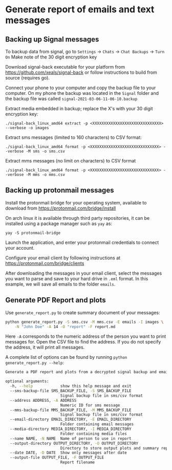 # Generate report of emails and text messages


## Backing up Signal messages
To backup data from signal, go to `Settings` -> `Chats` -> `Chat Backups` -> `Turn On`
Make note of the 30 digit encryption key

Download signal-back executable for your platform from 
https://github.com/xeals/signal-back or follow instructions to build from
source (requires go).

Connect your phone to your computer and copy the backup file to your computer.
On my phone the backup was located in the `Signal` folder and the backup
file was called `signal-2021-03-06-11-06-10.backup`

Extract media embedded in backup; replace the X's with your 30 digit
encryption key:
```
./signal-back_linux_amd64 extract -p <XXXXXXXXXXXXXXXXXXXXXXXXXXXXXX> --verbose -o images
```

Extract sms messages (limited to 160 characters) to CSV format:
```
./signal-back_linux_amd64 format -p <XXXXXXXXXXXXXXXXXXXXXXXXXXXXXX> --verbose -M sms -o sms.csv
```

Extract mms messages (no limit on characters) to CSV format
```
./signal-back_linux_amd64 format -p <XXXXXXXXXXXXXXXXXXXXXXXXXXXXXX> --verbose -M mms -o mms.csv
```

## Backing up protonmail messages
Install the protonmail bridge for your operating system, available to download from https://protonmail.com/bridge/install

On arch linux it is available through third party repositories, it can be installed using a package manager such as `yay` as:
```
yay -S protonmail-bridge 
```

Launch the application, and enter your protonmail credentials to connect your account.

Configure your email client by following instructions at https://protonmail.com/bridge/clients

After downloading the messages in your email client, select the messages you want to parse and save to
your hard drive in `.eml` format. In this example, we will save all emails to the folder `emails`.


## Generate PDF Report and plots
Use `generate_report.py` to create summary document of your messages:
```bash
python generate_report.py -S sms.csv -M mms.csv -E emails -I images \
    -N "John Doe" -A 14 -O "report" -F report.md
```
Here `-A` corresponds to the numeric address of the person you want to
print messages for. Open the CSV file to find the address. If you do not 
specify the address, it will print all messages.

A complete list of options can be found by running 
`python generate_report.py --help`:
```bash
Generate a PDF report and plots from a decrypted signal backup and email messages

optional arguments:
  -h, --help            show this help message and exit
  --sms-backup-file SMS_BACKUP_FILE, -S SMS_BACKUP_FILE
                        Signal backup file in sms/csv format
  --address ADDRESS, -A ADDRESS
                        Numeric ID for sms message
  --mms-backup-file MMS_BACKUP_FILE, -M MMS_BACKUP_FILE
                        Signal backup file in sms/csv format
  --email-directory EMAIL_DIRECTORY, -E EMAIL_DIRECTORY
                        Folder containing email messages
  --media-directory MEDIA_DIRECTORY, -I MEDIA_DIRECTORY
                        Folder containing media files
  --name NAME, -N NAME  Name of person to use in report
  --output-directory OUTPUT_DIRECTORY, -O OUTPUT_DIRECTORY
                        Directory to store output plots and summary report
  --date DATE, -D DATE  Show only messages after date
  --output-file OUTPUT_FILE, -F OUTPUT_FILE
                        Report filename
```
